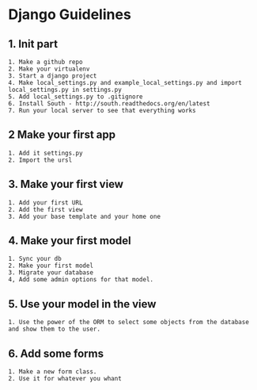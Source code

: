 Django Guidelines 
=====

## 1. Init part
    1. Make a github repo
    2. Make your virtualenv
    3. Start a django project 
    4. Make local_settings.py and example_local_settings.py and import local_settings.py in settings.py
    5. Add local_settings.py to .gitignore
    6. Install South - http://south.readthedocs.org/en/latest
    7. Run your local server to see that everything works

## 2 Make your first app
    1. Add it settings.py
    2. Import the ursl
    
## 3. Make your first view
    1. Add your first URL
    2. Add the first view
    3. Add your base template and your home one
    
## 4. Make your first model 
    1. Sync your db
    2. Make your first model
    3. Migrate your database
    4, Add some admin options for that model.

## 5. Use your model in the view
    1. Use the power of the ORM to select some objects from the database and show them to the user.

## 6. Add some forms
    1. Make a new form class.
    2. Use it for whatever you whant